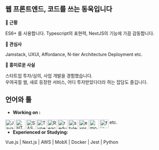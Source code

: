 ## 웹 프론트엔드, 코드를 쓰는 동욱입니다

**🔭 근황**

ES6+ 를 사용합니다. Typescript의 표현력, NextJS의 기능에 가끔 감동합니다.

**🌱 관심사**

Jamstack, UXUI, Affordance, N-tier Architecture Deployment etc.

**🤣 흥미로운 사실**

스타트업 투자/심의, 사업 개발을 경험했습니다.<br/>
우여곡절 썰, 새로 등장한 서비스, 어디 투자받았다더라 하는 잡담도 즐깁니다.

## 언어와 툴

- **Working on :**

<img align="left" width="30px" alt="Javascript" src="https://devicon.dev/devicon.git/icons/javascript/javascript-plain.svg"/>
<img align="left" width="30px" alt="HTML5" src="https://devicon.dev/devicon.git/icons/html5/html5-original.svg"/>
<img align="left" width="30px" alt="SASS" src="https://devicon.dev/devicon.git/icons/sass/sass-original.svg"/>
<img align="left" width="30px" alt="Typescript" src="https://devicon.dev/devicon.git/icons/typescript/typescript-original.svg"/>
<img align="left" width="30px" alt="React" src="https://devicon.dev/devicon.git/icons/react/react-original.svg"/>
<img align="left" width="30px" alt="redux" src="https://devicon.dev/devicon.git/icons/redux/redux-original.svg"/>
<img align="left" width="30px" alt="styled-component" src="https://spectrum.imgix.net/communities/e8792514-dc32-43ff-a26e-81c85754f193/test.png.0.3184486404030735?w=256&h=256&dpr=2&auto=compress&expires=1600041600000&ixlib=js-1.3.0&s=7d25e5629376af9dcd15048fd55f14c3"/>
<img align="left" width="30px" alt="express" src="https://devicon.dev/devicon.git/icons/express/express-original.svg"/>
<img align="left" width="30px" alt="mongodb" src="https://devicon.dev/devicon.git/icons/mongodb/mongodb-plain.svg"/>
<img align="left" height="27px" alt="figma" src="https://cdn.worldvectorlogo.com/logos/figma-1.svg"/>

etc.

- **Experienced or Studying:**

Vue.js | Next.js | AWS | MobX | Docker | Jest | Python

